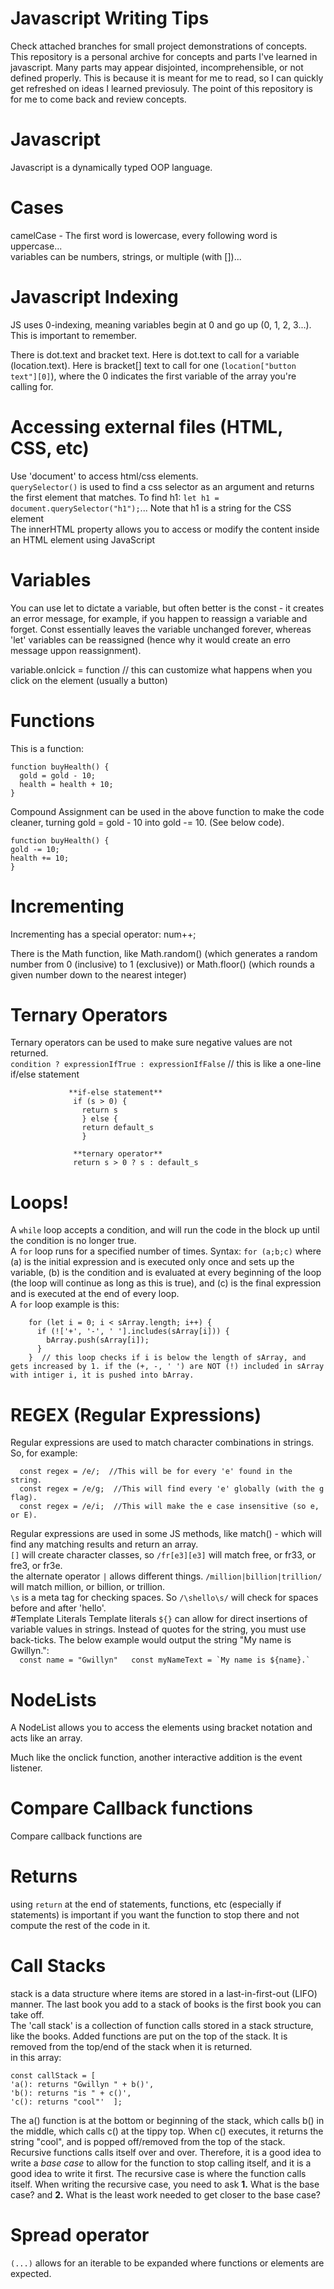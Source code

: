# Javascript Writing Tips  
Check attached branches for small project demonstrations of concepts.  
This repository is a personal archive for concepts and parts I've learned in javascript. Many parts may appear disjointed, incomprehensible, or not defined properly. This is because it is meant for me to read, so I can quickly get refreshed on ideas I learned previosuly. The point of this repository is for me to come back and review concepts. 
# Javascript 
Javascript is a dynamically typed OOP language.
# Cases
camelCase - The first word is lowercase, every following word is uppercase...  
variables can be numbers, strings, or multiple (with [])...  
# Javascript Indexing 
JS uses 0-indexing, meaning variables begin at 0 and go up (0, 1, 2, 3...). This is important to remember.  
  
There is dot.text and bracket text. Here is dot.text to call for a variable (location.text). Here is bracket[] text to call for one (```location["button text"][0]```), where the 0 indicates the first variable of the array you're calling for.  
# Accessing external files (HTML, CSS, etc)
Use 'document' to access html/css elements.  
```querySelector()``` is used to find a css selector as an argument and returns the first element that matches. To find h1: ```let h1 = document.querySelector("h1");```... Note that h1 is a string for the CSS element  
The innerHTML property allows you to access or modify the content inside an HTML element using JavaScript  
# Variables
You can use let to dictate a variable, but often better is the const - it creates an error message, for example, if you happen to reassign a variable and forget. Const essentially leaves the variable unchanged forever, whereas 'let' variables can be reassigned (hence why it would create an erro message uppon reassignment).  

variable.onlcick = function // this can customize what happens when you click on the element (usually a button)  
# Functions 
This is a function:
```
function buyHealth() {  
  gold = gold - 10;  
  health = health + 10;  
}
``` 
  
Compound Assignment can be used in the above function to make the code cleaner, turning gold = gold - 10 into gold -= 10. (See below code).  
  ```
  function buyHealth() {  
  gold -= 10;  
  health += 10;  
}  
```
# Incrementing
Incrementing has a special operator: num++;  
  
There is the Math function, like Math.random() (which generates a random number from 0 (inclusive) to 1 (exclusive)) or Math.floor() (which rounds a given number down to the nearest integer)  
    
# Ternary Operators
Ternary operators can be used to make sure negative values are not returned.      
    ```condition ? expressionIfTrue : expressionIfFalse```  // this is like a one-line if/else statement     
                
                 **if-else statement**  
                  if (s > 0) {  
                    return s   
                    } else {  
                    return default_s  
                    }  
  
                  **ternary operator**  
                  return s > 0 ? s : default_s  
# Loops!
A ```while``` loop accepts a condition, and will run the code in the block up until the condition is no longer true.  
A ```for``` loop runs for a specified number of times.
    Syntax: ```for (a;b;c)``` where (a) is the initial expression and is executed only once and sets up the variable, (b) is the condition and is evaluated at every beginning of the loop (the loop will continue as long as this is true), and (c) is the final expression and is executed at the end of every loop.  
    A ```for``` loop example is this:  
```
    for (let i = 0; i < sArray.length; i++) {  
      if (!['+', '-', ' '].includes(sArray[i])) {  
        bArray.push(sArray[i]);  
      }  
    }  // this loop checks if i is below the length of sArray, and gets increased by 1. if the (+, -, ' ') are NOT (!) included in sArray with intiger i, it is pushed into bArray.
```
# REGEX (Regular Expressions)
Regular expressions are used to match character combinations in strings. So, for example: 
```
  const regex = /e/;  //This will be for every 'e' found in the string.
  const regex = /e/g;  //This will find every 'e' globally (with the g flag). 
  const regex = /e/i;  //This will make the e case insensitive (so e, or E). 
```
  Regular expressions are used in some JS methods, like match() - which will find any matching results and return an array.  
  ```[]``` will create character classes, so ```/fr[e3][e3]``` will match free, or fr33, or fre3, or fr3e.  
  the alternate operator ```|``` allows different things. ```/million|billion|trillion/``` will match million, or billion, or trillion.  
  ```\s``` is a meta tag for checking spaces. So ```/\shello\s/``` will check for spaces before and after 'hello'.  
#Template Literals
  Template literals ```${}``` can allow for direct insertions of variable values in strings. Instead of quotes for the string, you must use back-ticks. The below example would output the string "My name is Gwillyn.":  
      ```  
      const name = "Gwillyn"  
      const myNameText = `My name is ${name}.`  
      ```  
# NodeLists
A NodeList allows you to access the elements using bracket notation and acts like an array.  

Much like the onclick function, another interactive addition is the event listener.    
# Compare Callback functions
Compare callback functions are   
  
# Returns 
using ```return``` at the end of statements, functions, etc (especially if statements) is important if you want the function to stop there and not compute the rest of the code in it.  

# Call Stacks
stack is a data structure where items are stored in a last-in-first-out (LIFO) manner. The last book you add to a stack of books is the first book you can take off.   
  The 'call stack' is a collection of function calls stored in a stack structure, like the books. Added functions are put on the top of the stack. It is removed from the top/end of the stack when it is returned.  
  in this array: 	  
```
const callStack = [  
'a(): returns "Gwillyn " + b()',  
'b(): returns "is " + c()',  
'c(): returns "cool"'  ];
```
The a() function is at the bottom or beginning of the stack, which calls b() in the middle, which calls c() at the tippy top. When c() executes, it returns the string "cool", and is popped off/removed from the top of the stack.  
Recursive functions calls itself over and over. Therefore, it is a good idea to write a _base case_ to allow for the function to stop calling itself, and it is a good idea to write it first. The recursive case is where the function calls itself. When writing the recursive case, you need to ask **1.** What is the base case? and **2.** What is the least work needed to get closer to the base case?  

# Spread operator 
```(...)``` allows for an iterable to be expanded where functions or elements are expected. 

